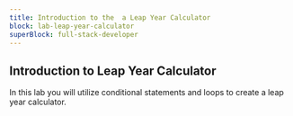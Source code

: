 ```yaml
---
title: Introduction to the  a Leap Year Calculator
block: lab-leap-year-calculator
superBlock: full-stack-developer
---
```


## Introduction to Leap Year Calculator

In this lab you will utilize conditional statements and loops to create a leap year calculator.
